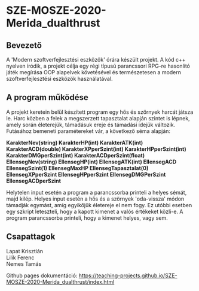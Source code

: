 # SZE-MOSZE-2020-Merida_dualthrust

## Bevezető
A 'Modern szoftverfejlesztési eszközök' órára készült projekt.
A kód c++ nyelven íródik, a projekt célja egy régi típusú parancssori
RPG-re hasonlító játék megírása OOP alapelvek követésével és természetesen
a modern szoftverfejlesztési eszközök használatával.

## A program működése
A projekt keretein belül készített program egy hős és szörnyek harcát játsza le. Harc közben a felek a megszerzett tapasztalat alapján szintet is lépnek, amely során életerejük, támadásuk ereje és támadási idejük változik.
Futásához bemeneti paramétereket vár, a következő séma alapján:

**KarakterNev(string) KarakterHP(int) KarakterATK(int) KarakterACD(double) KarakterXPperSzint(int) KarakterHPperSzint(int) KarakterDMGperSzint(int) KarakterACDperSzint(float) EllensegNev(string) EllensegHP(int) EllensegATK(int) EllensegACD EllensegSzint(1) EllensegMaxHP EllensegTapasztalat(0) EllensegXPperSzint EllensegHPperSzint EllensegDMGPerSzint EllensegACDperSzint**

Helytelen input esetén a program a parancssorba printeli a helyes sémát, majd kilép.
Helyes input esetén a hős és a szörnyek 'oda-vissza' módon támadják egymást, amíg egyikőjük életereje el nem fogy.
Ez utóbbi esetben egy szkript leteszteli, hogy a kapott kimenet a valós értékeket közli-e.
A program parancssorba printeli, hogy a kimenet helyes, vagy sem.

## Csapattagok
Lapat Krisztián\
Lilik Ferenc\
Nemes Tamás

Github pages dokumentáció: https://teaching-projects.github.io/SZE-MOSZE-2020-Merida_dualthrust/index.html